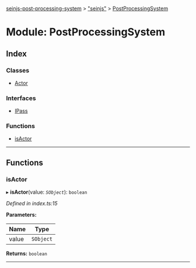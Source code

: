 [seinjs-post-processing-system](../README.md) > ["seinjs"](../modules/_seinjs_.md) > [PostProcessingSystem](../modules/_seinjs_.postprocessingsystem.md)

# Module: PostProcessingSystem

## Index

### Classes

* [Actor](../classes/_seinjs_.postprocessingsystem.actor.md)

### Interfaces

* [IPass](../interfaces/_seinjs_.postprocessingsystem.ipass.md)

### Functions

* [isActor](_seinjs_.postprocessingsystem.md#isactor)

---

## Functions

<a id="isactor"></a>

###  isActor

▸ **isActor**(value: *`SObject`*): `boolean`

*Defined in index.ts:15*

**Parameters:**

| Name | Type |
| ------ | ------ |
| value | `SObject` |

**Returns:** `boolean`

___

